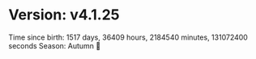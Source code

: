 # Version: v4.1.25
Time since birth: 1517 days, 36409 hours, 2184540 minutes, 131072400 seconds
Season: Autumn 🍁
